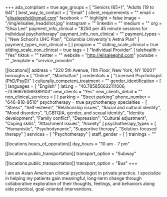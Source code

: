 +++
ada_compliant = true
age_groups = [ "Seniors (65+)", "Adults (19 to 64)" ]
best_way_to_contact = [ "Email" ]
client_requirements = ""
email = "elisaleephd@gmail.com"
facebook = ""
highlight = false
image = "/img/elisalee_headshot.jpg"
instagram = ""
linkedin = ""
medium = ""
org = "Elisa Lee"
payment_info_clinical = "$250 per 45 minute sessions for individual psychotherapy"
payment_info_non_clinical = ""
payment_types = [ "New School's UHC Plan", "Columbia University's Aetna Plan" ]
payment_types_non_clinical = [ ]
program = ""
sliding_scale_clinical = true
sliding_scale_non_clinical = true
tags = [ "Individual Provider" ]
telehealth = "Yes"
tiktok = ""
twitter = ""
website = "http://elisaleephd.com"
youtube = ""
_template = "service_provider"

[[locations]]
address = "220 5th Avenue, 11th Floor, New York, NY 10001"
boroughs = [ "Online", "Manhattan" ]
credentials = [ "Licensed Psychologist (PhD/PsyD)" ]
culturally_competent_treatment = ""
gender_identification = [ ]
languages = [ "English" ]
latLng = "40.785856632111006, -73.96976069389103"
new_clients = "Yes"
new_clients_detail = ""
non_clinical_services = [ ]
parking = "Street parking"
phone_number = "646-818-9510"
psychotherapy = true
psychotherapy_specialties = [
  "Stress",
  "Self-esteem",
  "Relationship issues",
  "Racial and cultural identity",
  "Mood disorders",
  "LGBTQIA, gender, and sexual identity",
  "Identity development",
  "Family conflict",
  "Depression",
  "Cultural adjustment",
  "Coping skills",
  "Attachment issues",
  "Anxiety"
]
psychotherapy_types = [
  "Humanistic",
  "Psychodynamic",
  "Supportive therapy",
  "Solution-focused therapy"
]
services = [ "Psychotherapy" ]
staff_gender = [ ]
trainings = ""

  [[locations.hours_of_operation]]
  day_hours = "10 am - 7 pm"

  [[locations.public_transportation]]
  transport_option = "Subway"

  [[locations.public_transportation]]
  transport_option = "Bus"
+++

I am an Asian American clinical psychologist in private practice. I specialize in helping my patients gain meaningful, long-term change through collaborative exploration of their thoughts, feelings, and behaviors along side practical, goal-oriented interventions.
